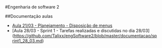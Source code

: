 #Engenharia de software 2

##Documentação aulas
*  [Aula 21/03 - Planejamento - Disposição de menus](https://github.com/Talixx/engSoftware2/blob/master/documentacao/planejamento_21_03.md)
* [Aula 28/03 - Sprint 1 - Tarefas realizadas e discutidas no dia 28/03] (https://github.com/Talixx/engSoftware2/blob/master/documentacao/sprint1_28_03.md)
